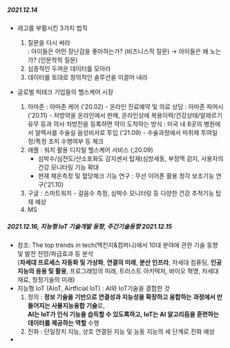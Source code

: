 
##### 2021.12.14
- 레고를 부활시킨 3가지 법칙  
  1. 질문을 다시 써라  
    : 아이들은 어떤 장난감을 좋아하는가? (비즈니스적 질문) → 아이들은 왜 노는가? (인문학적 질문)  
  2. 심층적인 두꺼운 데이터를 모아라  
  3. 데이터를 토대로 창의적인 솔루션을 이끌어 내라  


- 글로벌 빅테크 기업들의 헬스케어 시장  
  1. 아마존
    : 아마존 케어 ('20.02) - 온라인 진료예약 및 의료 상담
    : 아마존 파머시 ('20.11) - 처방약을 온라인에서 판매, 온라인상에 복용이력/건강상태/알레르기 유무 등과 의사 처방전을 등록하면 약이 도착하는 방식
    : 미국 내 8곳의 병원에서 알렉사를 수술실 음성비서로 투입 ('21.09) - 수술과정에서 마취제 투여일정/특정 조치 수행여부 등 체크
  2. 애플
    : 워치 활용 디지털 헬스케어 서비스 (;20.09) 
      - 심박수/심전도/산소포화도 감지센서 탑재(심방세동, 부정맥 감지, 사용자의 건강 모니터링 기능 확대
      - 현재 채온측정 및 혈당체크 기능 연구
    : 무선 이어폰 활용 청각 보조기능 연구('21.10)
  3. 구글
    : 스마트워치 - 걸음수 측정, 심박수 모니터링 등 다양한 건강 추적기능 탑재 예상
  4. MS



##### 2021.12.16, 지능형 IoT 기술개발 동향, 주간기술동향 2021.12.15  
- 참조: The top trends in tech(맥킨지&컴퍼니)에서 10대 분야에 관한 기술 동향 및 발전 전망/파급효과 등 분석  
       (**차세대 프로세스 자동화 및 가상화**, **연결의 미래**, **분산 인프라**, 차세대 컴퓨팅, **인공지능의 응용 및 활용**, 프로그래밍의 미래, 트러스트 아키텍처, 바이오 혁명, 차세대 재료, 청정기술의 미래)  
- 지능형 IoT (AIoT, Airtficial IoT) : AI와 IoT기술을 결합한 것  
  1. 정의 : **정보 기술을 기반으로 연결성과 지능성을 확장하고 융합하는 과정에서 만들어지는 사물지능융합 기술**로,  
            **AI는 IoT가 인식 기능을 습득할 수 있도록하고, IoT는 AI 알고리듬을 훈련하는 데이터를 제공하는 역할** 수행  
  2. 진화 : 단일장치 지능, 상호 연결된 지능 및 능동 지능의 세 단계로 진화 예상  
- 








